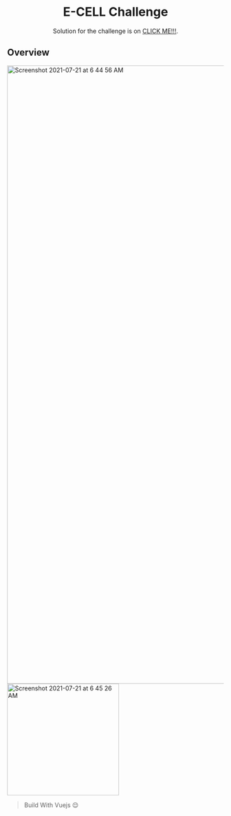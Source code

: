 <h1 align="center">E-CELL Challenge</h1>

<div align="center">
   Solution for the challenge is on  <a href="https://hitesh-e-cell-website.netlify.app" target="blank">CLICK ME!!!</a>.
</div>

## Overview

<img width="1440" alt="Screenshot 2021-07-21 at 6 44 56 AM" src="https://user-images.githubusercontent.com/58116679/126415168-849e05f9-1c43-454f-bdbb-14adc0524133.png">

<img width="260" alt="Screenshot 2021-07-21 at 6 45 26 AM" src="https://user-images.githubusercontent.com/58116679/126415180-5180a3ef-8264-4985-b525-268f740989eb.png">

> Build With Vuejs 😌
